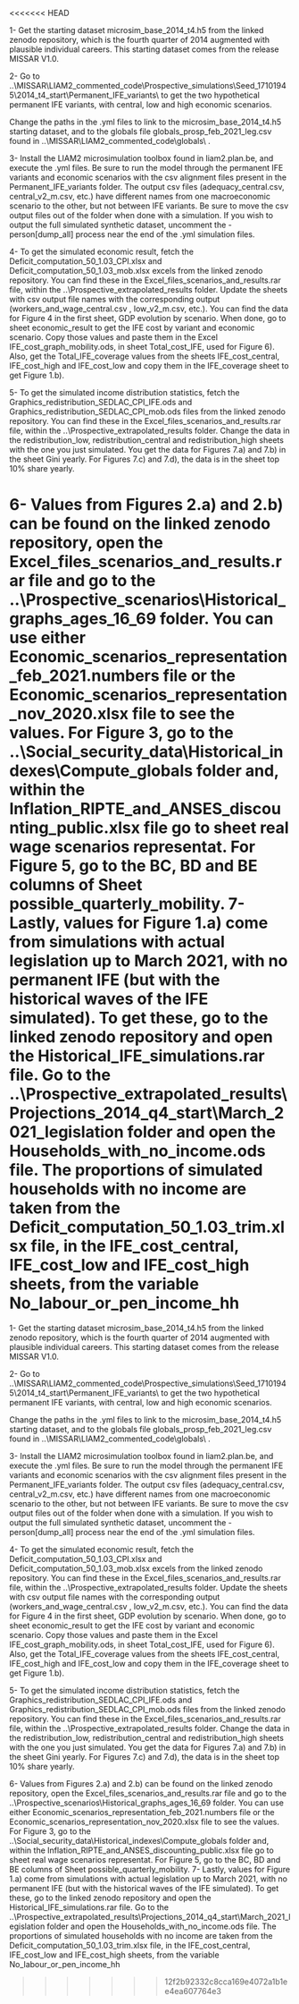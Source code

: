 <<<<<<< HEAD

1- Get the starting dataset microsim_base_2014_t4.h5 from the linked zenodo repository, which is the fourth quarter of 2014 augmented with plausible individual careers. 
This starting dataset comes from the release MISSAR V1.0.

2- Go to ..\MISSAR\LIAM2_commented_code\Prospective_simulations\Seed_17101945\2014_t4_start\Permanent_IFE_variants\ to get the two hypothetical permanent IFE variants, with 
central, low and high economic scenarios. 

 Change the paths in the .yml files to link to the microsim_base_2014_t4.h5 starting dataset, and to the globals file globals_prosp_feb_2021_leg.csv found in 
..\MISSAR\LIAM2_commented_code\globals\ . 

3- Install the LIAM2 microsimulation toolbox found in liam2.plan.be, and execute the .yml files. Be sure to run the model through the permanent IFE variants and economic 
scenarios with the csv alignment files present in the Permanent_IFE_variants folder. The output csv files (adequacy_central.csv, central_v2_m.csv, etc.) have different 
names from one macroeconomic scenario to the other, but not between IFE variants. Be sure to move the csv output files out of the folder when done with a simulation. If you wish
to  output the full simulated synthetic dataset, uncomment the -person[dump_all] process near the end of the .yml simulation files. 

4- To get the simulated economic result, fetch the Deficit_computation_50_1.03_CPI.xlsx and  Deficit_computation_50_1.03_mob.xlsx excels from the linked zenodo repository. 
You can find these in the Excel_files_scenarios_and_results.rar file, within the ..\Prospective_extrapolated_results folder. Update the sheets with csv output file
names with the corresponding output (workers_and_wage_central.csv , low_v2_m.csv, etc.). You can find the data for Figure 4 in the first sheet, GDP evolution by scenario.
When done, go to sheet economic_result to get the IFE cost by variant and economic scenario. Copy those values and paste them in the
 Excel IFE_cost_graph_mobility.ods, in sheet Total_cost_IFE, used for Figure 6). Also, get the Total_IFE_coverage values from the sheets IFE_cost_central, IFE_cost_high and 
IFE_cost_low and copy them in the IFE_coverage sheet to get Figure 1.b). 

5- To get the simulated income distribution statistics, fetch the  Graphics_redistribution_SEDLAC_CPI_IFE.ods and Graphics_redistribution_SEDLAC_CPI_mob.ods files from the linked
zenodo repository. You can find these in the Excel_files_scenarios_and_results.rar file, within the ..\Prospective_extrapolated_results folder. Change the data in the 
redistribution_low, redistribution_central and redistribution_high sheets with the one you just simulated. You get the data for Figures 7.a) and 7.b) in the sheet Gini yearly.
For Figures 7.c) and 7.d), the data is in the sheet top 10% share yearly. 

6- Values from Figures 2.a) and 2.b) can be found on the linked zenodo repository, open the Excel_files_scenarios_and_results.rar file and go to the 
 ..\Prospective_scenarios\Historical_graphs_ages_16_69 folder. You can use either Economic_scenarios_representation_feb_2021.numbers file or the 
	Economic_scenarios_representation_nov_2020.xlsx file to see the values. 
	For Figure 3, go to the ..\Social_security_data\Historical_indexes\Compute_globals folder and, within the Inflation_RIPTE_and_ANSES_discounting_public.xlsx file 
	go to sheet real wage scenarios representat. 
	For Figure 5, go to the BC, BD and BE columns of Sheet possible_quarterly_mobility. 
7- Lastly, values for Figure 1.a) come from simulations with actual legislation up to March 2021, with no permanent IFE (but with the historical waves of the IFE simulated). 
	To get these, go to the linked zenodo repository and open the Historical_IFE_simulations.rar file. Go to the
	..\Prospective_extrapolated_results\Projections_2014_q4_start\March_2021_legislation folder and open the Households_with_no_income.ods file. The
	proportions of simulated households with no income are taken from the Deficit_computation_50_1.03_trim.xlsx file, in the IFE_cost_central, 
	IFE_cost_low and IFE_cost_high sheets, from the variable No_labour_or_pen_income_hh
=======

1- Get the starting dataset microsim_base_2014_t4.h5 from the linked zenodo repository, which is the fourth quarter of 2014 augmented with plausible individual careers. 
This starting dataset comes from the release MISSAR V1.0.

2- Go to ..\MISSAR\LIAM2_commented_code\Prospective_simulations\Seed_17101945\2014_t4_start\Permanent_IFE_variants\ to get the two hypothetical permanent IFE variants, with 
central, low and high economic scenarios. 

 Change the paths in the .yml files to link to the microsim_base_2014_t4.h5 starting dataset, and to the globals file globals_prosp_feb_2021_leg.csv found in 
..\MISSAR\LIAM2_commented_code\globals\ . 

3- Install the LIAM2 microsimulation toolbox found in liam2.plan.be, and execute the .yml files. Be sure to run the model through the permanent IFE variants and economic 
scenarios with the csv alignment files present in the Permanent_IFE_variants folder. The output csv files (adequacy_central.csv, central_v2_m.csv, etc.) have different 
names from one macroeconomic scenario to the other, but not between IFE variants. Be sure to move the csv output files out of the folder when done with a simulation. If you wish
to  output the full simulated synthetic dataset, uncomment the -person[dump_all] process near the end of the .yml simulation files. 

4- To get the simulated economic result, fetch the Deficit_computation_50_1.03_CPI.xlsx and  Deficit_computation_50_1.03_mob.xlsx excels from the linked zenodo repository. 
You can find these in the Excel_files_scenarios_and_results.rar file, within the ..\Prospective_extrapolated_results folder. Update the sheets with csv output file
names with the corresponding output (workers_and_wage_central.csv , low_v2_m.csv, etc.). You can find the data for Figure 4 in the first sheet, GDP evolution by scenario.
When done, go to sheet economic_result to get the IFE cost by variant and economic scenario. Copy those values and paste them in the
 Excel IFE_cost_graph_mobility.ods, in sheet Total_cost_IFE, used for Figure 6). Also, get the Total_IFE_coverage values from the sheets IFE_cost_central, IFE_cost_high and 
IFE_cost_low and copy them in the IFE_coverage sheet to get Figure 1.b). 

5- To get the simulated income distribution statistics, fetch the  Graphics_redistribution_SEDLAC_CPI_IFE.ods and Graphics_redistribution_SEDLAC_CPI_mob.ods files from the linked
zenodo repository. You can find these in the Excel_files_scenarios_and_results.rar file, within the ..\Prospective_extrapolated_results folder. Change the data in the 
redistribution_low, redistribution_central and redistribution_high sheets with the one you just simulated. You get the data for Figures 7.a) and 7.b) in the sheet Gini yearly.
For Figures 7.c) and 7.d), the data is in the sheet top 10% share yearly. 

6- Values from Figures 2.a) and 2.b) can be found on the linked zenodo repository, open the Excel_files_scenarios_and_results.rar file and go to the 
 ..\Prospective_scenarios\Historical_graphs_ages_16_69 folder. You can use either Economic_scenarios_representation_feb_2021.numbers file or the 
	Economic_scenarios_representation_nov_2020.xlsx file to see the values. 
	For Figure 3, go to the ..\Social_security_data\Historical_indexes\Compute_globals folder and, within the Inflation_RIPTE_and_ANSES_discounting_public.xlsx file 
	go to sheet real wage scenarios representat. 
	For Figure 5, go to the BC, BD and BE columns of Sheet possible_quarterly_mobility. 
7- Lastly, values for Figure 1.a) come from simulations with actual legislation up to March 2021, with no permanent IFE (but with the historical waves of the IFE simulated). 
	To get these, go to the linked zenodo repository and open the Historical_IFE_simulations.rar file. Go to the
	..\Prospective_extrapolated_results\Projections_2014_q4_start\March_2021_legislation folder and open the Households_with_no_income.ods file. The
	proportions of simulated households with no income are taken from the Deficit_computation_50_1.03_trim.xlsx file, in the IFE_cost_central, 
	IFE_cost_low and IFE_cost_high sheets, from the variable No_labour_or_pen_income_hh
>>>>>>> 12f2b92332c8cca169e4072a1b1ee4ea607764e3
